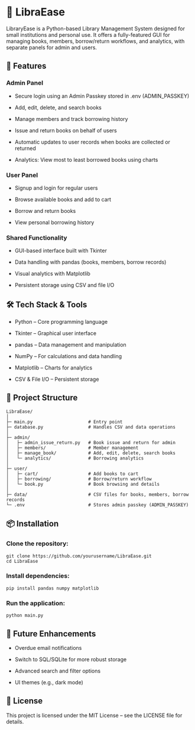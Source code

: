 # 📘 LibraEase

LibraryEase is a Python-based Library Management System designed for small institutions and personal use. It offers a fully-featured GUI for managing books, members, borrow/return workflows, and analytics, with separate panels for admin and users.

## 🚀 Features
### Admin Panel

- Secure login using an Admin Passkey stored in .env (ADMIN_PASSKEY)

- Add, edit, delete, and search books

- Manage members and track borrowing history

- Issue and return books on behalf of users

- Automatic updates to user records when books are collected or returned

- Analytics: View most to least borrowed books using charts

### User Panel

- Signup and login for regular users

- Browse available books and add to cart

- Borrow and return books

- View personal borrowing history

### Shared Functionality

- GUI-based interface built with Tkinter

- Data handling with pandas (books, members, borrow records)

- Visual analytics with Matplotlib

- Persistent storage using CSV and file I/O

## 🛠️ Tech Stack & Tools

- Python – Core programming language

- Tkinter – Graphical user interface

- pandas – Data management and manipulation

- NumPy – For calculations and data handling

- Matplotlib – Charts for analytics

- CSV & File I/O – Persistent storage

## 📁 Project Structure
```
LibraEase/
│
├─ main.py                     # Entry point
├─ database.py                 # Handles CSV and data operations
│
├─ admin/
│   ├─ admin_issue_return.py   # Book issue and return for admin
│   ├─ members/                # Member management
│   ├─ manage_book/            # Add, edit, delete, search books
│   └─ analytics/              # Borrowing analytics
│
├─ user/
│   ├─ cart/                   # Add books to cart
│   ├─ borrowing/              # Borrow/return workflow
│   └─ book.py                 # Book browsing and details
│
├─ data/                       # CSV files for books, members, borrow records
└─ .env                        # Stores admin passkey (ADMIN_PASSKEY)
```

## 📦 Installation

### Clone the repository:
```
git clone https://github.com/yourusername/LibraEase.git
cd LibraEase
```

### Install dependencies:
```
pip install pandas numpy matplotlib
```

### Run the application: 
```
python main.py
```

## 📌 Future Enhancements

- Overdue email notifications

- Switch to SQL/SQLite for more robust storage

- Advanced search and filter options

- UI themes (e.g., dark mode)

## 📄 License

This project is licensed under the MIT License – see the LICENSE file for details.
